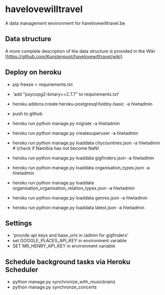 # havelovewilltravel
A data management environment for havelovewilltravel.be

## Data structure

A more complete description of the data structure is provided in the Wiki [https://github.com/Kunstenpunt/havelovewilltravel/wiki].

## Deploy on heroku

- pip freeze > requirements.txt
- 'add "psycopg2-binary==2.7.7" to requirements.txt'

- heroku addons:create heroku-postgresql:hobby-basic -a hlwtadmin

- push to github

- heroku run python manage.py migrate -a hlwtadmin
- heroku run python manage.py createsuperuser -a hlwtadmin
- heroku run python manage.py loaddata citycountries.json -a hlwtadmin # (check if Namibia has not become NaN)
- heroku run python manage.py loaddata gigfinders.json -a hlwtadmin
- heroku run python manage.py loaddata organisation_types.json -a hlwtadmin
- heroku run python manage.py loaddata organisation_organisation_relation_types.json -a hlwtadmin
- heroku run python manage.py loaddata genres.json -a hlwtadmin
- heroku run python manage.py loaddata latest.json -a hlwtadmin

## Settings
- 'provide api keys and base_urls in /admin for gigfinders'
- set GOOGLE_PLACES_API_KEY in environment variable
- SET MR_HENRY_API_KEY in environment variable


## Schedule background tasks via Heroku Scheduler
- python manage.py synchronize_with_musicbrainz
- python manage.py synchronze_concerts